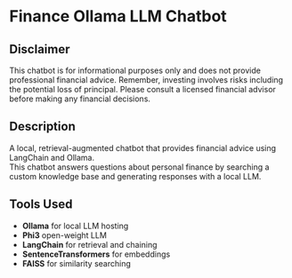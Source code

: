 # Finance Ollama LLM Chatbot

## Disclaimer

This chatbot is for informational purposes only and does not provide professional financial advice. Remember, investing involves risks including the potential loss of principal. Please consult a licensed financial advisor before making any financial decisions.

## Description

A local, retrieval-augmented chatbot that provides financial advice using LangChain and Ollama.  
This chatbot answers questions about personal finance by searching a custom knowledge base and generating responses with a local LLM.

## Tools Used

- **Ollama** for local LLM hosting
- **Phi3** open-weight LLM
- **LangChain** for retrieval and chaining
- **SentenceTransformers** for embeddings
- **FAISS** for similarity searching
